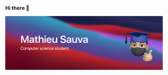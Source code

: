 ### Hi there 👋
![Computer science, a real passion](https://github.com/MathieuSauva/MathieuSauva/blob/main/github-banner.png)

<!--
**MathieuSauva/MathieuSauva** is a ✨ _special_ ✨ repository because its `README.md` (this file) appears on your GitHub profile.

Here are some ideas to get you started:

- 🔭 I’m currently working on ...
- 🌱 I’m currently learning ...
- 👯 I’m looking to collaborate on ...
- 🤔 I’m looking for help with ...
- 💬 Ask me about ...
- 📫 How to reach me: ...
- 😄 Pronouns: ...
- ⚡ Fun fact: ...
-->
